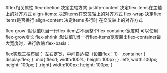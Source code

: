 <!--
 * @Author: ayuan 1090757356@qq.com
 * @Date: 2023-11-16 21:09:00
 * @LastEditors: ayuan 1090757356@qq.com
 * @LastEditTime: 2023-11-16 21:23:14
 * @FilePath: \vue3_admin_templated:\qianduan\interview\flex.md
 * @Description: 这是默认设置,请设置`customMade`, 打开koroFileHeader查看配置 
-->
#flex相关属性
flex-diretion 决定主轴方向
justify-content 决定flex items在主轴上的对齐方式
align-items: 决定items在交叉轴上的对齐方式
flex-wrap 决定flex items是否换行
align-content 决定items多行时 在交叉轴上的对齐方式

flex-grow :默认值0,当一行flex item占不满整个flex container宽度时 可以使用 flex-grow增长
flex-shrink :默认值1,当一行flex-items宽度超出flex-container最大宽度时，进行收缩
flex-basis : 

flex实现三栏布局：
左右定宽，中间自适应（设置flex：1）
.container {
            display:flex;
        }
        .mid{
            flex:1;
            width:100%;
            height: 100px;
        }
        .left{
            width:100px;
            height: 100px;
        }
        .right{
            width:100px;
            height: 100px;
        }
